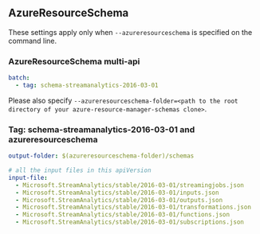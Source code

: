 ## AzureResourceSchema

These settings apply only when `--azureresourceschema` is specified on the command line.

### AzureResourceSchema multi-api

``` yaml $(azureresourceschema) && $(multiapi)
batch:
  - tag: schema-streamanalytics-2016-03-01

```

Please also specify `--azureresourceschema-folder=<path to the root directory of your azure-resource-manager-schemas clone>`.

### Tag: schema-streamanalytics-2016-03-01 and azureresourceschema

``` yaml $(tag) == 'schema-streamanalytics-2016-03-01' && $(azureresourceschema)
output-folder: $(azureresourceschema-folder)/schemas

# all the input files in this apiVersion
input-file:
  - Microsoft.StreamAnalytics/stable/2016-03-01/streamingjobs.json
  - Microsoft.StreamAnalytics/stable/2016-03-01/inputs.json
  - Microsoft.StreamAnalytics/stable/2016-03-01/outputs.json
  - Microsoft.StreamAnalytics/stable/2016-03-01/transformations.json
  - Microsoft.StreamAnalytics/stable/2016-03-01/functions.json
  - Microsoft.StreamAnalytics/stable/2016-03-01/subscriptions.json

```
